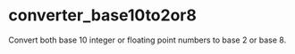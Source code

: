# converter_base10to2or8
 Convert both base 10 integer or floating point numbers to base 2 or base 8.
